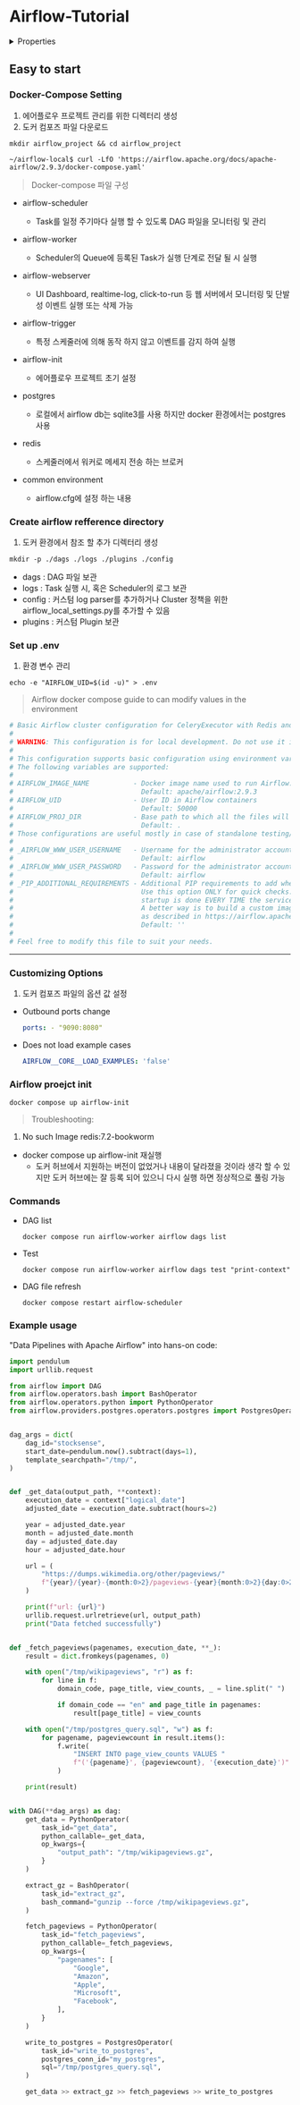 # Airflow-Tutorial

<details>

<summary>Properties</summary>

:pencil:2024.08.03

</details>

## Easy to start

### Docker-Compose Setting

1. 에어플로우 프로젝트 관리를 위한 디렉터리 생성
2. 도커 컴포즈 파일 다운로드

```
mkdir airflow_project && cd airflow_project

~/airflow-local$ curl -LfO 'https://airflow.apache.org/docs/apache-airflow/2.9.3/docker-compose.yaml'
```

> Docker-compose 파일 구성

- airflow-scheduler
    - Task를 일정 주기마다 실행 할 수 있도록 DAG 파일을 모니터링 및 관리

- airflow-worker
    - Scheduler의 Queue에 등록된 Task가 실행 단계로 전달 될 시 실행

- airflow-webserver
    - UI Dashboard, realtime-log, click-to-run 등 웹 서버에서 모니터링 및 단발성 이벤트 실행 또는 삭제 가능

- airflow-trigger
    - 특정 스케줄러에 의해 동작 하지 않고 이벤트를 감지 하여 실행

- airflow-init
    - 에어플로우 프로젝트 초기 설정

- postgres
    - 로컬에서 airflow db는 sqlite3를 사용 하지만 docker 환경에서는 postgres 사용

- redis
    - 스케줄러에서 워커로 메세지 전송 하는 브로커

- common environment
    - airflow.cfg에 설정 하는 내용


### Create airflow refference directory

1. 도커 환경에서 참조 할 추가 디렉터리 생성

```
mkdir -p ./dags ./logs ./plugins ./config
```

- dags : DAG 파일 보관
- logs : Task 실행 시, 혹은 Scheduler의 로그 보관
- config : 커스텀 log parser를 추가하거나 Cluster 정책을 위한 airflow_local_settings.py를 추가할 수 있음
- plugins : 커스텀 Plugin 보관

### Set up .env

1. 환경 변수 관리

```
echo -e "AIRFLOW_UID=$(id -u)" > .env
```

> Airflow docker compose guide to can modify values in the environment

```python
# Basic Airflow cluster configuration for CeleryExecutor with Redis and PostgreSQL.
#
# WARNING: This configuration is for local development. Do not use it in a production deployment.
#
# This configuration supports basic configuration using environment variables or an .env file
# The following variables are supported:
#
# AIRFLOW_IMAGE_NAME           - Docker image name used to run Airflow.
#                                Default: apache/airflow:2.9.3
# AIRFLOW_UID                  - User ID in Airflow containers
#                                Default: 50000
# AIRFLOW_PROJ_DIR             - Base path to which all the files will be volumed.
#                                Default: .
# Those configurations are useful mostly in case of standalone testing/running Airflow in test/try-out mode
#
# _AIRFLOW_WWW_USER_USERNAME   - Username for the administrator account (if requested).
#                                Default: airflow
# _AIRFLOW_WWW_USER_PASSWORD   - Password for the administrator account (if requested).
#                                Default: airflow
# _PIP_ADDITIONAL_REQUIREMENTS - Additional PIP requirements to add when starting all containers.
#                                Use this option ONLY for quick checks. Installing requirements at container
#                                startup is done EVERY TIME the service is started.
#                                A better way is to build a custom image or extend the official image
#                                as described in https://airflow.apache.org/docs/docker-stack/build.html.
#                                Default: ''
#
# Feel free to modify this file to suit your needs.
```

---


### Customizing Options

1. 도커 컴포즈 파일의 옵션 값 설정

- Outbound ports change

    ```yaml
    ports: - "9090:8080"
    ```

- Does not load example cases

    ```yaml
    AIRFLOW__CORE__LOAD_EXAMPLES: 'false'
    ```

### Airflow proejct init

```
docker compose up airflow-init
```

> Troubleshooting:

1. No such Image redis:7.2-bookworm

- docker compose up airflow-init 재실행
    - 도커 허브에서 지원하는 버전이 없었거나 내용이 달라졌을 것이라 생각 할 수 있지만 도커 허브에는 잘 등록 되어 있으니 다시 실행 하면 정상적으로 풀링 가능


### Commands

- DAG list
    ```
    docker compose run airflow-worker airflow dags list
    ```

- Test
    ```
    docker compose run airflow-worker airflow dags test "print-context"
    ```

- DAG file refresh
    ```
    docker compose restart airflow-scheduler
    ```


### Example usage

"Data Pipelines with Apache Airflow" into hans-on code:

```python
import pendulum
import urllib.request

from airflow import DAG
from airflow.operators.bash import BashOperator
from airflow.operators.python import PythonOperator
from airflow.providers.postgres.operators.postgres import PostgresOperator


dag_args = dict(
    dag_id="stocksense",
    start_date=pendulum.now().subtract(days=1),
    template_searchpath="/tmp/",
)


def _get_data(output_path, **context):
    execution_date = context["logical_date"]
    adjusted_date = execution_date.subtract(hours=2)

    year = adjusted_date.year
    month = adjusted_date.month
    day = adjusted_date.day
    hour = adjusted_date.hour

    url = (
        "https://dumps.wikimedia.org/other/pageviews/"
        f"{year}/{year}-{month:0>2}/pageviews-{year}{month:0>2}{day:0>2}-{hour:0>2}0000.gz"
    )

    print(f"url: {url}")
    urllib.request.urlretrieve(url, output_path)
    print("Data fetched successfully")


def _fetch_pageviews(pagenames, execution_date, **_):
    result = dict.fromkeys(pagenames, 0)

    with open("/tmp/wikipageviews", "r") as f:
        for line in f:
            domain_code, page_title, view_counts, _ = line.split(" ")

            if domain_code == "en" and page_title in pagenames:
                result[page_title] = view_counts

    with open("/tmp/postgres_query.sql", "w") as f:
        for pagename, pageviewcount in result.items():
            f.write(
                "INSERT INTO page_view_counts VALUES "
                f"('{pagename}', {pageviewcount}, '{execution_date}')"
            )

    print(result)


with DAG(**dag_args) as dag:
    get_data = PythonOperator(
        task_id="get_data",
        python_callable=_get_data,
        op_kwargs={
            "output_path": "/tmp/wikipageviews.gz",
        }
    )

    extract_gz = BashOperator(
        task_id="extract_gz",
        bash_command="gunzip --force /tmp/wikipageviews.gz",
    )

    fetch_pageviews = PythonOperator(
        task_id="fetch_pageviews",
        python_callable=_fetch_pageviews,
        op_kwargs={
            "pagenames": [
                "Google",
                "Amazon",
                "Apple",
                "Microsoft",
                "Facebook",
            ],
        }
    )

    write_to_postgres = PostgresOperator(
        task_id="write_to_postgres",
        postgres_conn_id="my_postgres",
        sql="/tmp/postgres_query.sql",
    )

    get_data >> extract_gz >> fetch_pageviews >> write_to_postgres

```